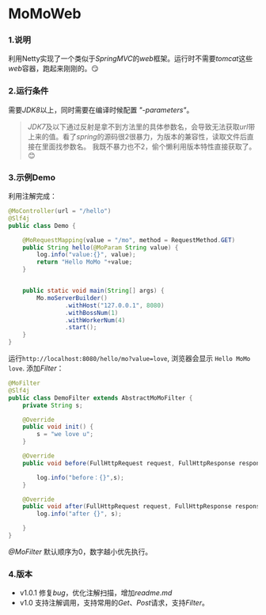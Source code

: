 # MoMoWeb
### 1.说明
利用Netty实现了一个类似于*SpringMVC*的*web*框架。运行时不需要*tomcat*这些*web*容器，跑起来刚刚的。:smirk:
### 2.运行条件
需要*JDK8*以上，同时需要在编译时候配置 _*"-parameters"*_。
>*JDK7*及以下通过反射是拿不到方法里的具体参数名，会导致无法获取*url*带上来的值。看了*spring*的源码很2很暴力，为版本的兼容性，读取文件后直接在里面找参数名。
我既不暴力也不2，偷个懒利用版本特性直接获取了。:blush:
### 3.示例Demo
利用注解完成：
```Java
@MoController(url = "/hello")
@Slf4j
public class Demo {

	@MoRequestMapping(value = "/mo", method = RequestMethod.GET)
	public String hello(@MoParam String value) {
		log.info("value:{}", value);
		return "Hello MoMo "+value;
	}


	public static void main(String[] args) {
		Mo.moServerBuilder()
				.withHost("127.0.0.1", 8080)
				.withBossNum(1)
				.withWorkerNum(4)
				.start();
	}
}
```
运行`http://localhost:8080/hello/mo?value=love`, 浏览器会显示 `Hello MoMo love`.
添加*Filter*：
```Java
@MoFilter
@Slf4j
public class DemoFilter extends AbstractMoMoFilter {
	private String s;

	@Override
	public void init() {
		s = "we love u";
	}

	@Override
	public void before(FullHttpRequest request, FullHttpResponse response) {

		log.info("before：{}",s);
	}

	@Override
	public void after(FullHttpRequest request, FullHttpResponse response) {
		log.info("after {}", s);

	}
}
```
*@MoFilter* 默认顺序为0，数字越小优先执行。

### 4.版本

  - v1.0.1 修复*bug*，优化注解扫描，增加*readme.md*
  - v1.0   支持注解调用，支持常用的*Get*、*Post*请求，支持*Filter*。